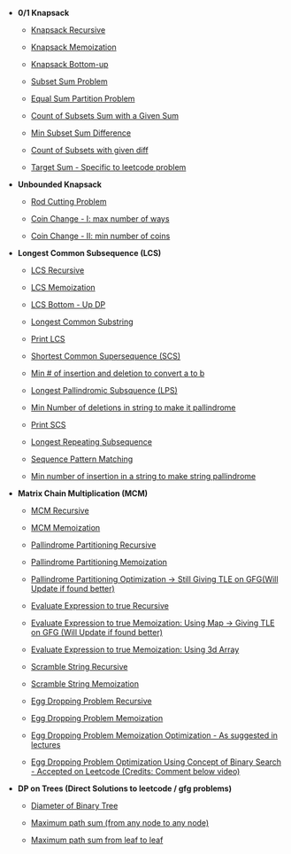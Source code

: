 - **0/1 Knapsack**
  - [Knapsack Recursive](knapsack_recursive.cpp)
    
  - [Knapsack Memoization](knapsack_memoization.cpp)
    
  - [Knapsack Bottom-up](knapsack_top_down_dp.cpp)
    
  - [Subset Sum Problem](subset_sum_problem_dp.cpp)
    
  - [Equal Sum Partition Problem](equal_sum_partition_problem.cpp)
    
  - [Count of Subsets Sum with a Given Sum](count_of_subsets_with_given_sum.cpp)
    
  - [Min Subset Sum Difference](min_subset_sum_diff.cpp)

  - [Count of Subsets with given diff](count_of_subset_with_given_diff.cpp)
   
  - [Target Sum - Specific to leetcode problem](target_sum.cpp)
    
- **Unbounded Knapsack**
  - [Rod Cutting Problem](rod_cutting_problem.cpp)
    
  - [Coin Change - I: max number of ways](coin_change_max_ways.cpp)
    
  - [Coin Change - II: min number of coins](coin_change_min_coins.cpp)
    
- **Longest Common Subsequence (LCS)**
  - [LCS Recursive](LCS_recursive.cpp)
    
  - [LCS Memoization](LCS_memoization.cpp)
    
  - [LCS Bottom - Up DP](LCS_bottom_up_dp.cpp)
    
  - [Longest Common Substring](LCSubstring.cpp)
    
  - [Print LCS](print_LCS.cpp)
    
  - [Shortest Common Supersequence (SCS)](SCS.cpp)
    
  - [Min # of insertion and deletion to convert a to b](min_insertion_del__to_convert_a_to_b.cpp)
   
  - [Longest Pallindromic Subsquence (LPS)](longest_pallin_subseq.cpp)
    
  - [Min Number of deletions in string to make it pallindrome](min_del_to_make_pallindrome.cpp)
    
  - [Print SCS](print_SCS.cpp)
    
  - [Longest Repeating Subsequence](longest_repeating_subseq.cpp)
    
  - [Sequence Pattern Matching](sequence_patttern_matching.cpp)
    
  - [Min number of insertion in a string to make string pallindrome](min_insertion_to_make_string_pallindrome.cpp)
    
- **Matrix Chain Multiplication (MCM)**
  - [MCM Recursive](MCM_recursive.cpp)
    
  - [MCM Memoization](MCM_memoization.cpp)
    
  - [Pallindrome Partitioning Recursive](pallindrome_partitioning_recursive.cpp)
    
  - [Pallindrome Partitioning Memoization](pallindrome_partitioning_memoization.cpp)
    
  - [Pallindrome Partitioning Optimization -> Still Giving TLE on GFG(Will Update if found better)](pallindrome_partitioning_memoized_optimization.cpp)
    
  - [Evaluate Expression to true Recursive](evaluate_expression_to_true.cpp)
    
  - [Evaluate Expression to true Memoization: Using Map -> Giving TLE on GFG (Will Update if found better)](evaluate_expression_to_true_memoization_using_map.cpp)
    
  - [Evaluate Expression to true Memoization: Using 3d Array](evaluate_expression_to_true_memoization_using_3d_array.cpp)
    
  - [Scramble String Recursive](scramble_strings.cpp)
    
  - [Scramble String Memoization](scramble_strings_memoization.cpp)
    
  - [Egg Dropping Problem Recursive](egg_dropping_problem_recursive.cpp)
    
  - [Egg Dropping Problem Memoization](egg_dropping_problem_memoization.cpp)
    
  - [Egg Dropping Problem Memoization Optimization - As suggested in lectures](egg_dropping_problem_memoized_optimization.cpp)
    
  - [Egg Dropping Problem Optimization Using Concept of Binary Search - Accepted on Leetcode (Credits: Comment below video)](egg_dropping_problem_optimized_for_leetcode.cpp)


- **DP on Trees (Direct Solutions to leetcode / gfg problems)**
  - [Diameter of Binary Tree](diameter_of_binary_tree.cpp)
    
  - [Maximum path sum (from any node to any node)](max_path_sum_from_any_node_to_any.cpp)
    
  - [Maximum path sum from leaf to leaf](max_path_sum_from_leaf_to_leaf.cpp)
    
